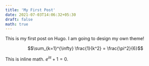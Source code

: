 ```yaml
---
title: 'My First Post'
date: 2021-07-03T14:06:32+05:30
draft: false
math: true
---
```


This is my first post on Hugo. I am going to design my own theme!

$$\sum_{k=1}^{\infty} \frac{1}{k^2} = \frac{\pi^2}{6}$$

This is inline math.  $e^{i\pi} + 1 = 0$. 
